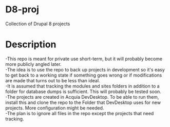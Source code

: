 # D8-proj
Collection of Drupal 8 projects

# Description
-This repo is meant for private use short-term, but it will probably become more publicly angled later.  
-The idea is to use the repo to back up projects in development so it's easy to get back to a working state if something goes wrong or if modifications are made that turns out to be less than ideal.  
-It is assumed that tracking the modules and sites folders in addition to a folder for database dumps is sufficient. This will probably be tested soon.  
-The projects are created in Acquia DevDesktop. To be able to run them, install this and clone the repo to the Folder that DevDesktop uses for new projects. More configuration might be needed.  
-The plan is to ignore all files in the repo except the projects that need tracking.
